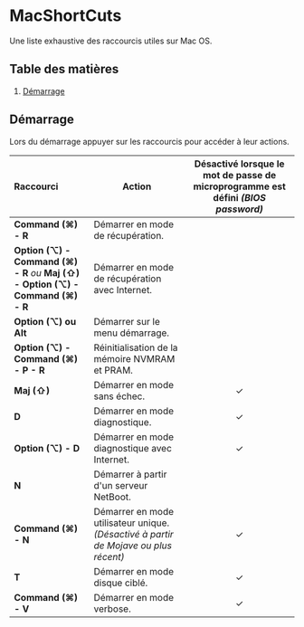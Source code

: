 # MacShortCuts
Une liste exhaustive des raccourcis utiles sur Mac OS.

## Table des matières

1. [Démarrage](#Démarrage)

## Démarrage
Lors du démarrage appuyer sur les raccourcis pour accéder à leur actions.

| Raccourci | Action | Désactivé lorsque le mot de passe de microprogramme est défini *(BIOS password)* |
| :--- | --- | :---: |
| **Command (⌘) - R** | Démarrer en mode de récupération.
| **Option (⌥) - Command (⌘) - R** *ou* **Maj (⇧) - Option (⌥) - Command (⌘) - R** | Démarrer en mode de récupération avec Internet.
| **Option (⌥) ou Alt** | Démarrer sur le menu démarrage.
| **Option (⌥) - Command (⌘) - P - R** | Réinitialisation de la mémoire NVMRAM et PRAM.
| **Maj (⇧)** | Démarrer en mode sans échec. | ✓
| **D** | Démarrer en mode diagnostique. | ✓
| **Option (⌥) - D** | Démarrer en mode diagnostique avec Internet. | ✓
| **N** | Démarrer à partir d'un serveur NetBoot.
| **Command (⌘) - N** | Démarrer en mode utilisateur unique. *(Désactivé à partir de Mojave ou plus récent)*  | ✓
| **T** | Démarrer en mode disque ciblé.  | ✓
| **Command (⌘) - V** | Démarrer en mode verbose.| ✓


